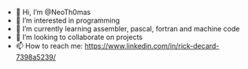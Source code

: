 - 👋 Hi, I’m @NeoTh0mas
- 👀 I’m interested in programming
- 🌱 I’m currently learning assembler, pascal, fortran and machine code
- 💞️ I’m looking to collaborate on projects 
- 📫 How to reach me: https://www.linkedin.com/in/rick-decard-7398a5239/

<!---
NeoTh0mas/NeoTh0mas is a ✨ special ✨ repository because its `README.md` (this file) appears on your GitHub profile.
You can click the Preview link to take a look at your changes.
--->
